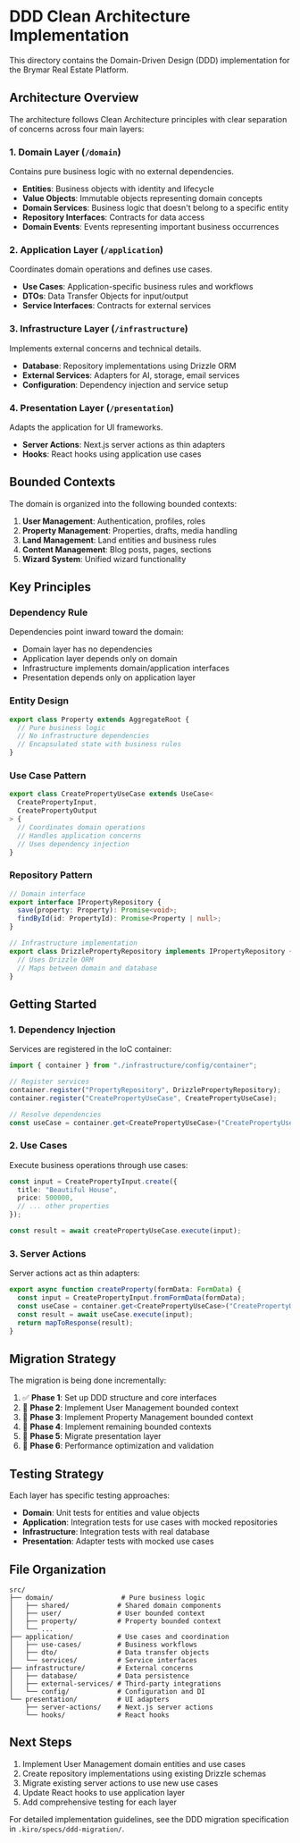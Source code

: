 # DDD Clean Architecture Implementation

This directory contains the Domain-Driven Design (DDD) implementation for the Brymar Real Estate Platform.

## Architecture Overview

The architecture follows Clean Architecture principles with clear separation of concerns across four main layers:

### 1. Domain Layer (`/domain`)

Contains pure business logic with no external dependencies.

- **Entities**: Business objects with identity and lifecycle
- **Value Objects**: Immutable objects representing domain concepts
- **Domain Services**: Business logic that doesn't belong to a specific entity
- **Repository Interfaces**: Contracts for data access
- **Domain Events**: Events representing important business occurrences

### 2. Application Layer (`/application`)

Coordinates domain operations and defines use cases.

- **Use Cases**: Application-specific business rules and workflows
- **DTOs**: Data Transfer Objects for input/output
- **Service Interfaces**: Contracts for external services

### 3. Infrastructure Layer (`/infrastructure`)

Implements external concerns and technical details.

- **Database**: Repository implementations using Drizzle ORM
- **External Services**: Adapters for AI, storage, email services
- **Configuration**: Dependency injection and service setup

### 4. Presentation Layer (`/presentation`)

Adapts the application for UI frameworks.

- **Server Actions**: Next.js server actions as thin adapters
- **Hooks**: React hooks using application use cases

## Bounded Contexts

The domain is organized into the following bounded contexts:

1. **User Management**: Authentication, profiles, roles
2. **Property Management**: Properties, drafts, media handling
3. **Land Management**: Land entities and business rules
4. **Content Management**: Blog posts, pages, sections
5. **Wizard System**: Unified wizard functionality

## Key Principles

### Dependency Rule

Dependencies point inward toward the domain:

- Domain layer has no dependencies
- Application layer depends only on domain
- Infrastructure implements domain/application interfaces
- Presentation depends only on application layer

### Entity Design

```typescript
export class Property extends AggregateRoot {
  // Pure business logic
  // No infrastructure dependencies
  // Encapsulated state with business rules
}
```

### Use Case Pattern

```typescript
export class CreatePropertyUseCase extends UseCase<
  CreatePropertyInput,
  CreatePropertyOutput
> {
  // Coordinates domain operations
  // Handles application concerns
  // Uses dependency injection
}
```

### Repository Pattern

```typescript
// Domain interface
export interface IPropertyRepository {
  save(property: Property): Promise<void>;
  findById(id: PropertyId): Promise<Property | null>;
}

// Infrastructure implementation
export class DrizzlePropertyRepository implements IPropertyRepository {
  // Uses Drizzle ORM
  // Maps between domain and database
}
```

## Getting Started

### 1. Dependency Injection

Services are registered in the IoC container:

```typescript
import { container } from "./infrastructure/config/container";

// Register services
container.register("PropertyRepository", DrizzlePropertyRepository);
container.register("CreatePropertyUseCase", CreatePropertyUseCase);

// Resolve dependencies
const useCase = container.get<CreatePropertyUseCase>("CreatePropertyUseCase");
```

### 2. Use Cases

Execute business operations through use cases:

```typescript
const input = CreatePropertyInput.create({
  title: "Beautiful House",
  price: 500000,
  // ... other properties
});

const result = await createPropertyUseCase.execute(input);
```

### 3. Server Actions

Server actions act as thin adapters:

```typescript
export async function createProperty(formData: FormData) {
  const input = CreatePropertyInput.fromFormData(formData);
  const useCase = container.get<CreatePropertyUseCase>("CreatePropertyUseCase");
  const result = await useCase.execute(input);
  return mapToResponse(result);
}
```

## Migration Strategy

The migration is being done incrementally:

1. ✅ **Phase 1**: Set up DDD structure and core interfaces
2. 🔄 **Phase 2**: Implement User Management bounded context
3. 🔄 **Phase 3**: Implement Property Management bounded context
4. 🔄 **Phase 4**: Implement remaining bounded contexts
5. 🔄 **Phase 5**: Migrate presentation layer
6. 🔄 **Phase 6**: Performance optimization and validation

## Testing Strategy

Each layer has specific testing approaches:

- **Domain**: Unit tests for entities and value objects
- **Application**: Integration tests for use cases with mocked repositories
- **Infrastructure**: Integration tests with real database
- **Presentation**: Adapter tests with mocked use cases

## File Organization

```
src/
├── domain/                 # Pure business logic
│   ├── shared/            # Shared domain components
│   ├── user/              # User bounded context
│   ├── property/          # Property bounded context
│   └── ...
├── application/           # Use cases and coordination
│   ├── use-cases/         # Business workflows
│   ├── dto/               # Data transfer objects
│   └── services/          # Service interfaces
├── infrastructure/        # External concerns
│   ├── database/          # Data persistence
│   ├── external-services/ # Third-party integrations
│   └── config/            # Configuration and DI
└── presentation/          # UI adapters
    ├── server-actions/    # Next.js server actions
    └── hooks/             # React hooks
```

## Next Steps

1. Implement User Management domain entities and use cases
2. Create repository implementations using existing Drizzle schemas
3. Migrate existing server actions to use new use cases
4. Update React hooks to use application layer
5. Add comprehensive testing for each layer

For detailed implementation guidelines, see the DDD migration specification in `.kiro/specs/ddd-migration/`.
